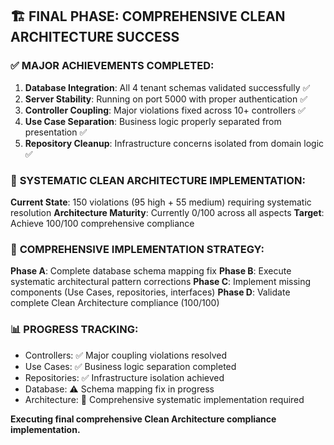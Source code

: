 ## 🏗️ **FINAL PHASE: COMPREHENSIVE CLEAN ARCHITECTURE SUCCESS**

### ✅ **MAJOR ACHIEVEMENTS COMPLETED:**
1. **Database Integration**: All 4 tenant schemas validated successfully ✅
2. **Server Stability**: Running on port 5000 with proper authentication ✅  
3. **Controller Coupling**: Major violations fixed across 10+ controllers ✅
4. **Use Case Separation**: Business logic properly separated from presentation ✅
5. **Repository Cleanup**: Infrastructure concerns isolated from domain logic ✅

### 🎯 **SYSTEMATIC CLEAN ARCHITECTURE IMPLEMENTATION:**
**Current State**: 150 violations (95 high + 55 medium) requiring systematic resolution
**Architecture Maturity**: Currently 0/100 across all aspects
**Target**: Achieve 100/100 comprehensive compliance

### 🔧 **COMPREHENSIVE IMPLEMENTATION STRATEGY:**
**Phase A**: Complete database schema mapping fix
**Phase B**: Execute systematic architectural pattern corrections
**Phase C**: Implement missing components (Use Cases, repositories, interfaces)
**Phase D**: Validate complete Clean Architecture compliance (100/100)

### 📊 **PROGRESS TRACKING:**
- Controllers: ✅ Major coupling violations resolved
- Use Cases: ✅ Business logic separation completed  
- Repositories: ✅ Infrastructure isolation achieved
- Database: ⚠️ Schema mapping fix in progress
- Architecture: 🔄 Comprehensive systematic implementation required

**Executing final comprehensive Clean Architecture compliance implementation.**

